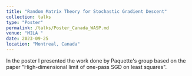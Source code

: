 ```yaml
---
title: "Random Matrix Theory for Stochastic Gradient Descent"
collection: talks
type: "Poster"
permalink: /talks/Poster_Canada_WASP.md
venue: "MILA "
date: 2023-09-25
location: "Montreal, Canada"
---
```


In the poster I presented the work done by Paquette's group based on the paper "High-dimensional limit of one-pass SGD on least squares". 